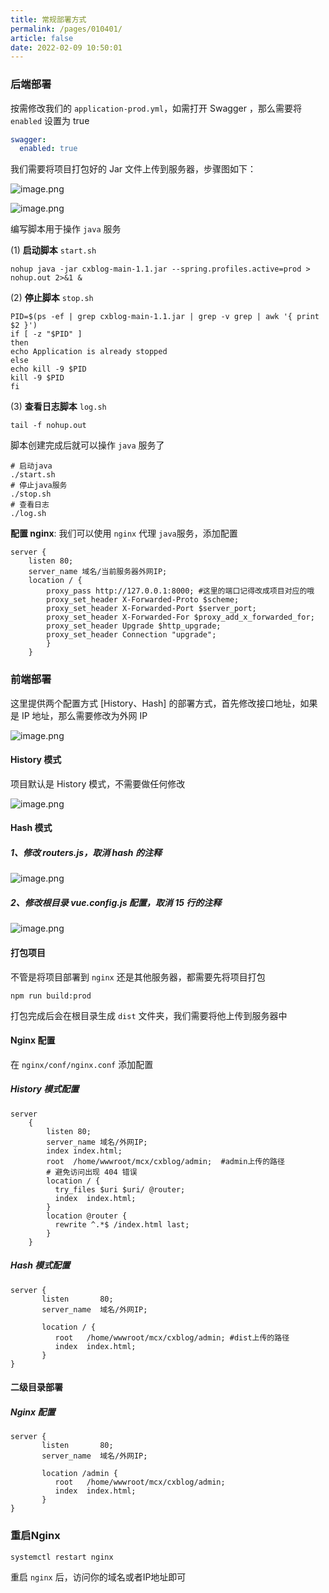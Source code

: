 ```yaml
---
title: 常规部署方式
permalink: /pages/010401/
article: false
date: 2022-02-09 10:50:01
---
```


### 后端部署

按需修改我们的 ```application-prod.yml```，如需打开 Swagger ，那么需要将 `enabled` 设置为 true
```yaml
swagger:
  enabled: true
```

我们需要将项目打包好的 Jar 文件上传到服务器，步骤图如下：

![image.png](https://cxblog.qiniu.zhaohaoyue.love/file/img/upload/article20240318_1710753935667.png)

![image.png](https://cxblog.qiniu.zhaohaoyue.love/file/img/upload/article20240318_1710753980056.png)

编写脚本用于操作 ```java``` 服务

(1) **启动脚本** ```start.sh ```<br>
```
nohup java -jar cxblog-main-1.1.jar --spring.profiles.active=prod > nohup.out 2>&1 &
```
(2) **停止脚本** ```stop.sh ``` <br>
```
PID=$(ps -ef | grep cxblog-main-1.1.jar | grep -v grep | awk '{ print $2 }')
if [ -z "$PID" ]
then
echo Application is already stopped
else
echo kill -9 $PID
kill -9 $PID
fi
```
(3) **查看日志脚本** ```log.sh```
```
tail -f nohup.out
```
脚本创建完成后就可以操作 ```java``` 服务了
```
# 启动java
./start.sh
# 停止java服务
./stop.sh
# 查看日志
./log.sh
```
**配置 nginx**: 我们可以使用 ```nginx``` 代理 ```java```服务，添加配置
```
server {
    listen 80;
    server_name 域名/当前服务器外网IP;
    location / {
        proxy_pass http://127.0.0.1:8000; #这里的端口记得改成项目对应的哦
        proxy_set_header X-Forwarded-Proto $scheme;
        proxy_set_header X-Forwarded-Port $server_port;
        proxy_set_header X-Forwarded-For $proxy_add_x_forwarded_for;
        proxy_set_header Upgrade $http_upgrade;
        proxy_set_header Connection "upgrade";
        }
    }
```
### 前端部署
这里提供两个配置方式 [History、Hash] 的部署方式，首先修改接口地址，如果是 IP 地址，那么需要修改为外网 IP

![image.png](https://cxblog.qiniu.zhaohaoyue.love/file/img/upload/article20240318_1710754170273.png)

#### History 模式

项目默认是 History 模式，不需要做任何修改

![image.png](https://cxblog.qiniu.zhaohaoyue.love/file/img/upload/article20240318_1710754170273.png)

#### Hash 模式

##### 1、修改 routers.js，取消 hash 的注释

![image.png](https://cxblog.qiniu.zhaohaoyue.love/file/img/upload/article20240318_1710754316393.png)

##### 2、修改根目录 vue.config.js 配置，取消 15 行的注释

![image.png](https://cxblog.qiniu.zhaohaoyue.love/file/img/upload/article20240318_1710754353076.png)

#### 打包项目
不管是将项目部署到 ```nginx``` 还是其他服务器，都需要先将项目打包
```
npm run build:prod
```
打包完成后会在根目录生成 ```dist``` 文件夹，我们需要将他上传到服务器中

#### Nginx 配置
在 ```nginx/conf/nginx.conf```  添加配置
##### History 模式配置
```
server
    {
        listen 80;
        server_name 域名/外网IP;
        index index.html;
        root  /home/wwwroot/mcx/cxblog/admin;  #admin上传的路径
        # 避免访问出现 404 错误
        location / {
          try_files $uri $uri/ @router;
          index  index.html;
        }
        location @router {
          rewrite ^.*$ /index.html last;
        }  
    } 
```
##### Hash 模式配置
```
server {
	   listen       80;
	   server_name  域名/外网IP;

	   location / {
	      root   /home/wwwroot/mcx/cxblog/admin; #dist上传的路径
	      index  index.html;
	   }
}
```
#### 二级目录部署

##### Nginx 配置
```
server {
	   listen       80;
	   server_name  域名/外网IP;

	   location /admin {
	      root   /home/wwwroot/mcx/cxblog/admin;
	      index  index.html;
	   }
}
```

### 重启Nginx
```
systemctl restart nginx
```
重启 ```nginx``` 后，访问你的域名或者IP地址即可

<Vssue :title="$title" />
